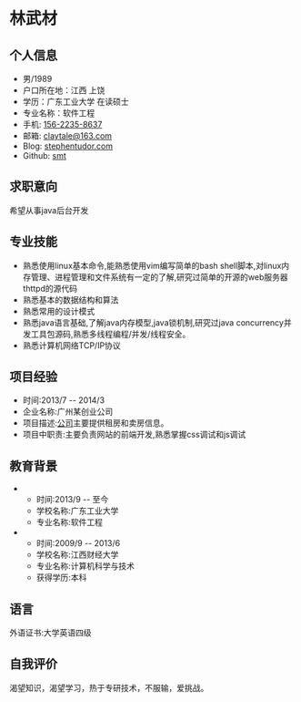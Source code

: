 林武材
=============


个人信息
-----------
- 男/1989
- 户口所在地：江西 上饶
- 学历：广东工业大学 在读硕士
- 专业名称：软件工程
- 手机: [156-2235-8637](tel://610-590-4484)
- 邮箱: <claytale@163.com>
- Blog: [stephentudor.com](fairytalelin.github.io)
- Github: [smt](https://github.com/claywucailin)

求职意向
-----------
希望从事java后台开发

专业技能
-----------
- 熟悉使用linux基本命令,能熟悉使用vim编写简单的bash shell脚本,对linux内存管理、进程管理和文件系统有一定的了解,研究过简单的开源的web服务器thttpd的源代码
- 熟悉基本的数据结构和算法
- 熟悉常用的设计模式
- 熟悉java语言基础,了解java内存模型,java锁机制,研究过java concurrency并发工具包源码,熟悉多线程编程/并发/线程安全。
- 熟悉计算机网络TCP/IP协议

项目经验
-----------
- 时间:2013/7 -- 2014/3
- 企业名称:广州某创业公司
- 项目描述:[公司](https://www.cityspade.com/)主要提供租房和卖房信息。
- 项目中职责:主要负责网站的前端开发,熟悉掌握css调试和js调试

教育背景
-----------
* 
  - 时间:2013/9 -- 至今
  - 学校名称:广东工业大学
  - 专业名称:软件工程
* 
  - 时间:2009/9 -- 2013/6
  - 学校名称:江西财经大学
  - 专业名称:计算机科学与技术
  - 获得学历:本科

语言
-----------
外语证书:大学英语四级

自我评价
-----------
渴望知识，渴望学习，热于专研技术，不服输，爱挑战。


